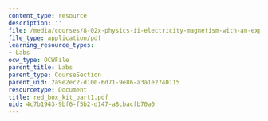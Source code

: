 ```yaml
---
content_type: resource
description: ''
file: /media/courses/8-02x-physics-ii-electricity-magnetism-with-an-experimental-focus-spring-2005/4c7b19439bf6f5b2d147a8cbacfb70a0_red_box_kit_part1.pdf
file_type: application/pdf
learning_resource_types:
- Labs
ocw_type: OCWFile
parent_title: Labs
parent_type: CourseSection
parent_uid: 2a9e2ec2-d100-6d71-9e86-a3a1e2740115
resourcetype: Document
title: red_box_kit_part1.pdf
uid: 4c7b1943-9bf6-f5b2-d147-a8cbacfb70a0
---
```


